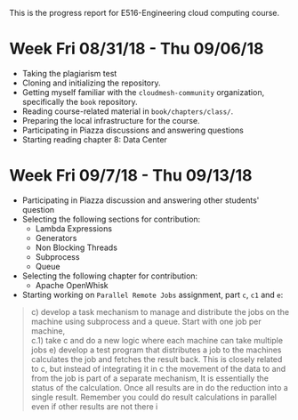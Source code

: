 This is the progress report for E516-Engineering cloud computing course.

# Week Fri 08/31/18 - Thu 09/06/18
* Taking the plagiarism test
* Cloning and initializing the repository. 
* Getting myself familiar with the `cloudmesh-community` organization, specifically the `book` repository.
* Reading course-related material in `book/chapters/class/`. 
* Preparing the local infrastructure for the course. 
* Participating in Piazza discussions and answering questions
* Starting reading chapter 8: Data Center

# Week Fri 09/7/18 - Thu 09/13/18
* Participating in Piazza discussion and answering other students' question
* Selecting the following sections for contribution:
	* Lambda Expressions
	* Generators 
	* Non Blocking Threads
	* Subprocess
	* Queue 
* Selecting the following chapter for contribution: 
	* Apache OpenWhisk
* Starting working on `Parallel Remote Jobs` assignment, part `c`, `c1` and `e`: 
> c) develop a task mechanism to manage and distribute the jobs on the machine using subprocess and a queue. Start with one job per machine,  
c.1) take c and do a new logic where each machine can take multiple jobs
e) develop a test program that distributes a job to the machines calculates the job and fetches the result back. This is closely related to c, but instead of integrating it in c the movement of the data to and from the job is part of a separate mechanism, It is essentially the status of the calculation. Once all results are in do the reduction into a single result. Remember you could do result calculations in parallel even if other results are not there i